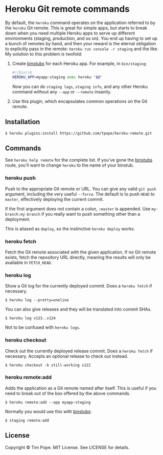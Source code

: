 # Heroku Git remote commands

By default, the `heroku` command operates on the application referred to by
the `heroku` Git remote.  This is great for simple apps, but starts to break
down when you need multiple Heroku apps to serve up different environments
(staging, production, and so on).  You end up having to set up a bunch of
remotes by hand, and then your reward is the eternal obligation to explicitly
pass in the remote: `heroku run console -r staging` and the like.  My solution
to this problem is twofold:

1.  Create [binstubs][] for each Heroku app.  For example, in `bin/staging`:

    ```sh
    #!/bin/sh
    HEROKU_APP=myapp-staging exec heroku "$@"
    ```

    Now you can do `staging logs`, `staging info`, and any other Heroku
    command without any `--app` or `--remote` insanity.

2.  Use this plugin, which encapsulates common operations on the Git remote.

## Installation

    $ heroku plugins:install https://github.com/tpope/heroku-remote.git

## Commands

See `heroku help remote` for the complete list.  If you've gone the
[binstubs][] route, you'll want to change `heroku` to the name of your
binstub.

### heroku push

Push to the appropriate Git remote or URL.  You can give any valid `git push`
argument, including the very useful `--force`.  The default is to push
`HEAD` to `master`, effectively deploying the current commit.

If the first argument does not contain a colon, `:master` is appended.  Use
`my-branch:my-branch` if you really want to push something other than a
deployment.

This is aliased as `deploy`, so the instinctive `heroku deploy` works.

### heroku fetch

Fetch the Git remote associated with the given application.  If no Git remote
exists, fetch the repository URL directly, meaning the results will only be
available in `FETCH_HEAD`.

### heroku log

Show a Git log for the currently deployed commit.  Does a `heroku fetch` if
necessary.

    $ heroku log --pretty=oneline

You can also give releases and they will be translated into commit SHAs.

    $ heroku log v123..v124

Not to be confused with `heroku logs`.

### heroku checkout

Check out the currently deployed release commit.  Does a `heroku fetch` if
necessary.  Accepts an optional release to check out instead.

    $ heroku checkout -b still-working v122

### heroku remote:add

Adds the application as a Git remote named after itself.  This is useful if
you need to break out of the box offered by the above commands.

    $ heroku remote:add --app myapp-staging

Normally you would use this with [binstubs][]:

    $ staging remote:add

[binstubs]: https://github.com/sstephenson/rbenv/wiki/Understanding-binstubs

## License

Copyright © Tim Pope.  MIT License.  See LICENSE for details.
